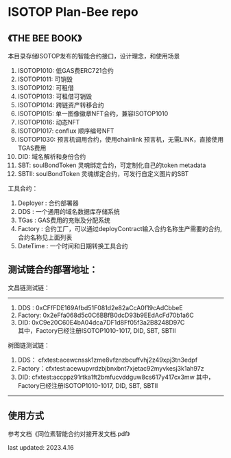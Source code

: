 # ISOTOP Plan-Bee repo
## 《THE BEE BOOK》 

本目录存储ISOTOP发布的智能合约接口，设计理念，和使用场景  
1. ISOTOP1010: 低GAS费ERC721合约  
2. ISOTOP1011: 可销毁  
3. ISOTOP1012: 可租借 
4. ISOTOP1013: 可租借可销毁  
5. ISOTOP1014: 跨链资产转移合约  
6. ISOTOP1015: 单一图像徽章NFT合约，兼容ISOTOP1010   
7. ISOTOP1016: 动态NFT   
8. ISOTOP1017: conflux 顺序编号NFT  
9. ISOTOP1030: 预言机调用合约，使用chainlink 预言机，无需LINK，直接使用TGAS费用  
10. DID: 域名解析和身份合约
11. SBT: soulBondToken 灵魂绑定合约，可定制化自己的token metadata
12. SBTII: soulBondToken 灵魂绑定合约，可发行自定义图片的SBT

工具合约：  
1. Deployer : 合约部署器  
2. DDS :  一个通用的域名数据库存储系统  
3. TGas : GAS费用的充账及分配系统  
4. Factory : 合约工厂，可以通过deployContract输入合约名称生产需要的合约, 合约名称见上面列表  
5. DateTime : 一个时间和日期转换工具合约  


## 测试链合约部署地址：

文昌链测试链：
***
1. DDS : 0xCFfFDE169Afbd51F081d2e82aCcA0f19cAdCbbeE  
2. Factory:  0x2eFfa068d5c0C6BBfB0dcD93b9EEdAcFd70b1a6C   
3. DID: 0xC9e20C60E4bA04dca7DF1d8Ff05f3a2B8248D97C  
其中，Factory已经注册ISOTOP1010-1017, DID, SBT, SBTII

树图链测试链：
1. DDS： cfxtest:acewcnssk1zme8vfznzbcuffvhj2z49xpj3tn3edpf   
2. Factory：cfxtest:acewupvrdzbjbnxbnt7xjetac92myvkesj3k1ah97z   
3. DID: cfxtest:accppz91rtka1ft2bmfucvddguw8cs617y417cx3mw 
其中，Factory已经注册ISOTOP1010-1017, DID, SBT, SBTII
***

## 使用方式
参考文档《同位素智能合约对接开发文档.pdf》

last updated: 2023.4.16

